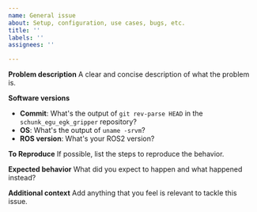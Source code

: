 ```yaml
---
name: General issue
about: Setup, configuration, use cases, bugs, etc.
title: ''
labels: ''
assignees: ''

---
```


**Problem description**
A clear and concise description of what the problem is.


**Software versions**
 - **Commit**: What's the output of `git rev-parse HEAD` in the `schunk_egu_egk_gripper` repository?
 - **OS**: What's the output of `uname -srvm`?
 - **ROS version**: What's your ROS2 version?


**To Reproduce**
If possible, list the steps to reproduce the behavior.


**Expected behavior**
What did you expect to happen and what happened instead?


**Additional context**
Add anything that you feel is relevant to tackle this issue.
